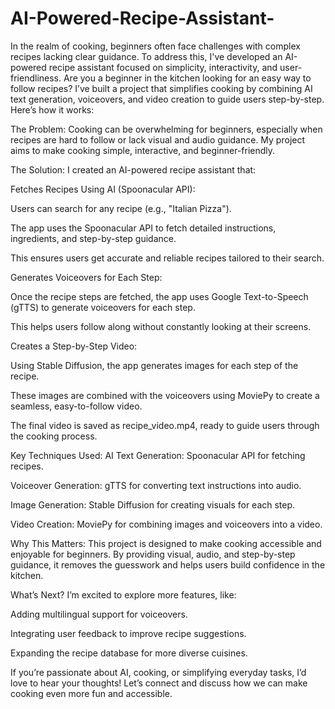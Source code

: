 # AI-Powered-Recipe-Assistant-
 In the realm of cooking, beginners often face challenges with complex recipes lacking clear guidance. To address this, I've developed an AI-powered recipe assistant focused on simplicity, interactivity, and user-friendliness.
Are you a beginner in the kitchen looking for an easy way to follow recipes? I’ve built a project that simplifies cooking by combining AI text generation, voiceovers, and video creation to guide users step-by-step. Here’s how it works:

The Problem:
Cooking can be overwhelming for beginners, especially when recipes are hard to follow or lack visual and audio guidance. My project aims to make cooking simple, interactive, and beginner-friendly.

The Solution:
I created an AI-powered recipe assistant that:

Fetches Recipes Using AI (Spoonacular API):

Users can search for any recipe (e.g., "Italian Pizza").

The app uses the Spoonacular API to fetch detailed instructions, ingredients, and step-by-step guidance.

This ensures users get accurate and reliable recipes tailored to their search.

Generates Voiceovers for Each Step:

Once the recipe steps are fetched, the app uses Google Text-to-Speech (gTTS) to generate voiceovers for each step.

This helps users follow along without constantly looking at their screens.

Creates a Step-by-Step Video:

Using Stable Diffusion, the app generates images for each step of the recipe.

These images are combined with the voiceovers using MoviePy to create a seamless, easy-to-follow video.

The final video is saved as recipe_video.mp4, ready to guide users through the cooking process.

Key Techniques Used:
AI Text Generation: Spoonacular API for fetching recipes.

Voiceover Generation: gTTS for converting text instructions into audio.

Image Generation: Stable Diffusion for creating visuals for each step.

Video Creation: MoviePy for combining images and voiceovers into a video.

Why This Matters:
This project is designed to make cooking accessible and enjoyable for beginners. By providing visual, audio, and step-by-step guidance, it removes the guesswork and helps users build confidence in the kitchen.

What’s Next?
I’m excited to explore more features, like:

Adding multilingual support for voiceovers.

Integrating user feedback to improve recipe suggestions.

Expanding the recipe database for more diverse cuisines.

If you’re passionate about AI, cooking, or simplifying everyday tasks, I’d love to hear your thoughts! Let’s connect and discuss how we can make cooking even more fun and accessible. 
